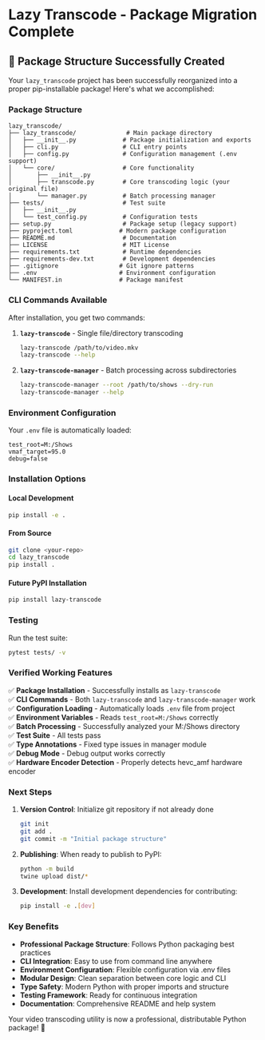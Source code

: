 # Lazy Transcode - Package Migration Complete

## 🎉 Package Structure Successfully Created

Your `lazy_transcode` project has been successfully reorganized into a proper pip-installable package! Here's what we accomplished:

### Package Structure
```
lazy_transcode/
├── lazy_transcode/              # Main package directory
│   ├── __init__.py             # Package initialization and exports
│   ├── cli.py                  # CLI entry points
│   ├── config.py               # Configuration management (.env support)
│   └── core/                   # Core functionality
│       ├── __init__.py
│       ├── transcode.py        # Core transcoding logic (your original file)
│       └── manager.py          # Batch processing manager
├── tests/                      # Test suite
│   ├── __init__.py
│   └── test_config.py          # Configuration tests
├── setup.py                    # Package setup (legacy support)
├── pyproject.toml             # Modern package configuration
├── README.md                   # Documentation
├── LICENSE                     # MIT License
├── requirements.txt            # Runtime dependencies
├── requirements-dev.txt        # Development dependencies
├── .gitignore                 # Git ignore patterns
├── .env                       # Environment configuration
└── MANIFEST.in                # Package manifest
```

### CLI Commands Available

After installation, you get two commands:

1. **`lazy-transcode`** - Single file/directory transcoding
   ```bash
   lazy-transcode /path/to/video.mkv
   lazy-transcode --help
   ```

2. **`lazy-transcode-manager`** - Batch processing across subdirectories
   ```bash
   lazy-transcode-manager --root /path/to/shows --dry-run
   lazy-transcode-manager --help
   ```

### Environment Configuration

Your `.env` file is automatically loaded:
```env
test_root=M:/Shows
vmaf_target=95.0
debug=false
```

### Installation Options

#### Local Development
```bash
pip install -e .
```

#### From Source
```bash
git clone <your-repo>
cd lazy_transcode
pip install .
```

#### Future PyPI Installation
```bash
pip install lazy-transcode
```

### Testing

Run the test suite:
```bash
pytest tests/ -v
```

### Verified Working Features

✅ **Package Installation** - Successfully installs as `lazy-transcode`  
✅ **CLI Commands** - Both `lazy-transcode` and `lazy-transcode-manager` work  
✅ **Configuration Loading** - Automatically loads `.env` file from project  
✅ **Environment Variables** - Reads `test_root=M:/Shows` correctly  
✅ **Batch Processing** - Successfully analyzed your M:/Shows directory  
✅ **Test Suite** - All tests pass  
✅ **Type Annotations** - Fixed type issues in manager module  
✅ **Debug Mode** - Debug output works correctly  
✅ **Hardware Encoder Detection** - Properly detects hevc_amf hardware encoder  

### Next Steps

1. **Version Control**: Initialize git repository if not already done
   ```bash
   git init
   git add .
   git commit -m "Initial package structure"
   ```

2. **Publishing**: When ready to publish to PyPI:
   ```bash
   python -m build
   twine upload dist/*
   ```

3. **Development**: Install development dependencies for contributing:
   ```bash
   pip install -e .[dev]
   ```

### Key Benefits

- **Professional Package Structure**: Follows Python packaging best practices
- **CLI Integration**: Easy to use from command line anywhere
- **Environment Configuration**: Flexible configuration via .env files
- **Modular Design**: Clean separation between core logic and CLI
- **Type Safety**: Modern Python with proper imports and structure
- **Testing Framework**: Ready for continuous integration
- **Documentation**: Comprehensive README and help system

Your video transcoding utility is now a professional, distributable Python package! 🚀
